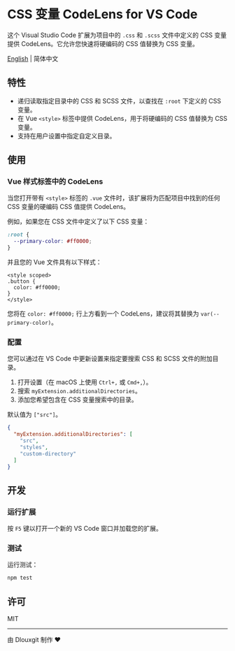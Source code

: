 # CSS 变量 CodeLens for VS Code

这个 Visual Studio Code 扩展为项目中的 `.css` 和 `.scss` 文件中定义的 CSS 变量提供 CodeLens。它允许您快速将硬编码的 CSS 值替换为 CSS 变量。

[English](./README.md) | 简体中文

## 特性

- 递归读取指定目录中的 CSS 和 SCSS 文件，以查找在 `:root` 下定义的 CSS 变量。
- 在 Vue `<style>` 标签中提供 CodeLens，用于将硬编码的 CSS 值替换为 CSS 变量。
- 支持在用户设置中指定自定义目录。

## 使用

### Vue 样式标签中的 CodeLens

当您打开带有 `<style>` 标签的 `.vue` 文件时，该扩展将为匹配项目中找到的任何 CSS 变量的硬编码 CSS 值提供 CodeLens。

例如，如果您在 CSS 文件中定义了以下 CSS 变量：

```css
:root {
  --primary-color: #ff0000;
}
```

并且您的 Vue 文件具有以下样式：

```vue
<style scoped>
.button {
  color: #ff0000;
}
</style>
```

您将在 `color: #ff0000;` 行上方看到一个 CodeLens，建议将其替换为 `var(--primary-color)`。

### 配置

您可以通过在 VS Code 中更新设置来指定要搜索 CSS 和 SCSS 文件的附加目录。

1. 打开设置（在 macOS 上使用 `Ctrl+,` 或 `Cmd+,`）。
2. 搜索 `myExtension.additionalDirectories`。
3. 添加您希望包含在 CSS 变量搜索中的目录。

默认值为 `["src"]`。

```json
{
  "myExtension.additionalDirectories": [
    "src",
    "styles",
    "custom-directory"
  ]
}
```

## 开发

### 运行扩展

按 `F5` 键以打开一个新的 VS Code 窗口并加载您的扩展。

### 测试

运行测试：

```sh
npm test
```

## 许可

MIT

---

由 Dlouxgit 制作 ❤️